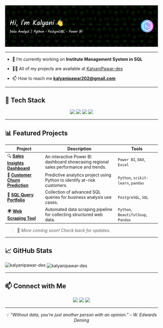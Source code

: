 <!-- Header Banner (optional) -->
![logo](https://github.com/KalyaniPawar-des/KalyaniPawar-des/blob/main/github-header-banner%20(2).png)

---
- 🔭 I’m currently working on **Institute Management System in SQL**

- 👨‍💻 All of my projects are available at [KalyaniPawar-des](KalyaniPawar-des)

- 📫 How to reach me **kalyanipawar202@gmail.com**

---

## 🧰 Tech Stack

<p align="center">
  <img src="https://img.shields.io/badge/Python-3776AB?style=for-the-badge&logo=python&logoColor=white" />
  <img src="https://img.shields.io/badge/PostgreSQL-316192?style=for-the-badge&logo=postgresql&logoColor=white" />
  <img src="https://img.shields.io/badge/Power%20BI-F2C811?style=for-the-badge&logo=powerbi&logoColor=black" />
  <img src="https://img.shields.io/badge/GitHub-181717?style=for-the-badge&logo=github&logoColor=white" />
</p>

---

## 📊 Featured Projects

| Project | Description | Tools |
|--------|-------------|-------|
| 🔍 **[Sales Insights Dashboard](#)** | An interactive Power BI dashboard showcasing regional sales performance and trends. | `Power BI`, `DAX`, `Excel` |
| 🐍 **[Customer Churn Prediction](#)** | Predictive analytics project using Python to identify at-risk customers. | `Python`, `scikit-learn`, `pandas` |
| 🧮 **[SQL Query Portfolio](#)** | Collection of advanced SQL queries for business analysis use cases. | `PostgreSQL`, `SQL` |
| 🌍 **[Web Scraping Tool](#)** | Automated data scraping pipeline for collecting structured web data. | `Python`, `BeautifulSoup`, `Pandas` |

> 🔗 *More coming soon! Check back for updates.*

---

## 📈 GitHub Stats

<p><img align="left" src="https://github-readme-stats.vercel.app/api/top-langs?username=kalyanipawar-des&show_icons=true&locale=en&layout=compact" alt="kalyanipawar-des" /></p>

<p>&nbsp;<img align="center" src="https://github-readme-stats.vercel.app/api?username=kalyanipawar-des&show_icons=true&locale=en" alt="kalyanipawar-des" /></p>


---

## 📫 Connect with Me

<p align="center">
  <a href="https://www.linkedin.com/in/kalyanipaward/"><img src="https://img.shields.io/badge/LinkedIn-blue?style=for-the-badge&logo=linkedin&logoColor=white" /></a>
  <a href="mailto:kalyanipawar202.com"><img src="https://img.shields.io/badge/Email-D14836?style=for-the-badge&logo=gmail&logoColor=white" /></a>
  <a href="https://your-portfolio.com"><img src="https://img.shields.io/badge/Portfolio-000000?style=for-the-badge&logo=About.me&logoColor=white" /></a>
</p>

---

<p align="center">💡 <i>“Without data, you're just another person with an opinion.” – W. Edwards Deming</i></p>
